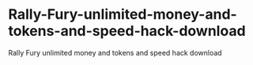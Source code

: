 # Rally-Fury-unlimited-money-and-tokens-and-speed-hack-download
Rally Fury unlimited money and tokens and speed hack download
